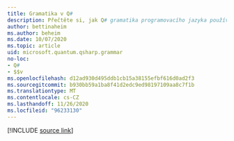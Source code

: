 ```yaml
---
title: Gramatika v Q#
description: Přečtěte si, jak Q# gramatika programovacího jazyka používá akce a sémantické predikáty.
author: bettinaheim
ms.author: beheim
ms.date: 10/07/2020
ms.topic: article
uid: microsoft.quantum.qsharp.grammar
no-loc:
- Q#
- $$v
ms.openlocfilehash: d12ad930d495ddb1cb15a38155efbf616d0ad2f3
ms.sourcegitcommit: b930bb59a1ba8f41d2edc9ed98197109aa8c7f1b
ms.translationtype: MT
ms.contentlocale: cs-CZ
ms.lasthandoff: 11/26/2020
ms.locfileid: "96233130"
---
```

<!---
# Grammar in Q#
-->

[!INCLUDE [source link](~/includes/qsharp-language/Specifications/Language/5_Grammar/readme.md)]

